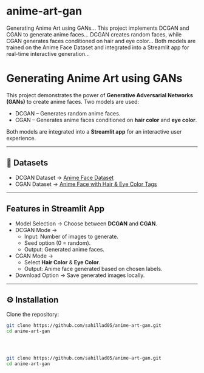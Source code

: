 # anime-art-gan
Generating Anime Art using GANs... This project implements DCGAN and CGAN to generate anime faces... DCGAN creates random faces, while CGAN generates faces conditioned on hair and eye color... Both models are trained on the Anime Face Dataset and integrated into a Streamlit app for real-time interactive generation...

# Generating Anime Art using GANs  

This project demonstrates the power of **Generative Adversarial Networks (GANs)** to create anime faces. Two models are used:  

- DCGAN – Generates random anime faces.  
- CGAN – Generates anime faces conditioned on **hair color** and **eye color**.  

Both models are integrated into a **Streamlit app** for an interactive user experience.  

---

## 📂 Datasets  
- DCGAN Dataset → [Anime Face Dataset](https://www.kaggle.com/datasets/splcher/animefacedataset)  
- CGAN Dataset → [Anime Face with Hair & Eye Color Tags](https://www.kaggle.com/datasets/mnkbiswas/anime-face-with-eye-and-hair-color-tagged)  

---

## Features in Streamlit App  
- Model Selection → Choose between **DCGAN** and **CGAN**.  
- DCGAN Mode →  
  - Input: Number of images to generate.  
  - Seed option (0 = random).  
  - Output: Generated anime faces.  
- CGAN Mode →  
  - Select **Hair Color** & **Eye Color**.  
  - Output: Anime face generated based on chosen labels.  
- Download Option → Save generated images locally.  

---

## ⚙️ Installation  

Clone the repository:  
```bash
git clone https://github.com/sahillad05/anime-art-gan.git
cd anime-art-gan




git clone https://github.com/sahillad05/anime-art-gan.git
cd anime-art-gan
